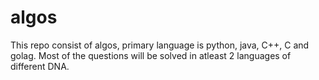 # algos

This repo consist of algos, primary language is python, java, C++, C and golag.
Most of the questions will be solved in atleast 2 languages of different DNA.

